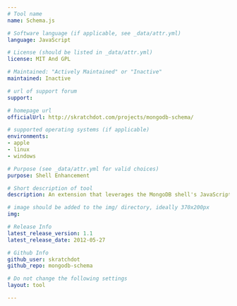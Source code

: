 ```yaml
---
# Tool name
name: Schema.js

# Software language (if applicable, see _data/attr.yml)
language: JavaScript

# License (should be listed in _data/attr.yml)
license: MIT And GPL

# Maintained: "Actively Maintained" or "Inactive"
maintained: Inactive

# url of support forum
support: 

# homepage url
officialUrl: http://skratchdot.com/projects/mongodb-schema/

# supported operating systems (if applicable)
environments:
- apple
- linux
- windows

# Purpose (see _data/attr.yml for valid choices)
purpose: Shell Enhancement

# Short description of tool
description: An extension that leverages the MongoDB shell's JavaScript interface to provide "schema" analysis.

# image should be added to the img/ directory, ideally 370x200px
img: 

# Release Info
latest_release_version: 1.1
latest_release_date: 2012-05-27

# Github Info
github_user: skratchdot
github_repo: mongodb-schema

# Do not change the following settings
layout: tool

---
```


